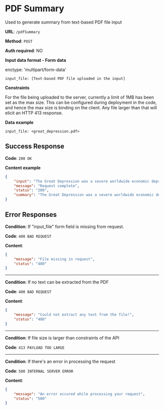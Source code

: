 # PDF Summary

Used to generate summary from text-based PDF file input

**URL**: `/pdfSummary`

**Method**: `POST`

**Auth required**: NO

**Input data format - Form data**

enctype: 'multipart/form-data'

```
input_file: [Text-based PDF file uploaded in the input]
```

**Constraints**

For the file being uploaded to the server, currently a limit of 1MB has been set as the max size. This can be configured during deployment in the code, and hence the max size is binding on the client. Any file larger than that will elicit an HTTP 413 response.

**Data example**

```
input_file: <great_depression.pdf>
```

## Success Response

**Code**: `200 OK`

**Content example**

```json
{
    "input": "The Great Depression was a severe worldwide economic depression that took place mostly...",
    "message": "Request complete",
    "status": "200",
    "summary": "The Great Depression was a severe worldwide economic depression that took place..."
}
```

## Error Responses

**Condition**: If "input_file" form field is missing from request.

**Code**: `400 BAD REQUEST`

**Content**:

```json
{
    "message": "File missing in request",
    "status": "400"
}
```

---

**Condition**: If no text can be extracted from the PDF

**Code**: `400 BAD REQUEST`

**Content**:

```json
{
    "message": "Could not extract any text from the file!",
    "status": "400"
}
```

---

**Condition**: If file size is larger than constraints of the API

**Code**: `413 PAYLOAD TOO LARGE`

---

**Condition**: If there's an error in processing the request

**Code**: `500 INTERNAL SERVER ERROR`

**Content**:

```json
{
    "message": "An error occured while processing your request",
    "status": "500"
}
```